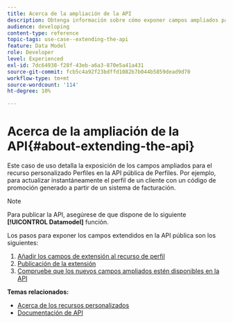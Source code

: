 ```yaml
---
title: Acerca de la ampliación de la API
description: Obtenga información sobre cómo exponer campos ampliados para el recurso personalizado Perfiles en la API pública de Perfiles.
audience: developing
content-type: reference
topic-tags: use-case--extending-the-api
feature: Data Model
role: Developer
level: Experienced
exl-id: 7dc64938-f28f-43eb-a6a3-870e5a41a431
source-git-commit: fcb5c4a92f23bdffd1082b7b044b5859dead9d70
workflow-type: tm+mt
source-wordcount: '114'
ht-degree: 10%

---
```


# Acerca de la ampliación de la API{#about-extending-the-api}

Este caso de uso detalla la exposición de los campos ampliados para el recurso personalizado Perfiles en la API pública de Perfiles. Por ejemplo, para actualizar instantáneamente el perfil de un cliente con un código de promoción generado a partir de un sistema de facturación.

>[!NOTE]
>
>Para publicar la API, asegúrese de que dispone de lo siguiente **[!UICONTROL Datamodel]** función.

Los pasos para exponer los campos extendidos en la API pública son los siguientes:

1. [Añadir los campos de extensión al recurso de perfil](../../developing/using/step-1--add-extension-fields-to-the-profile-resource.md)
1. [Publicación de la extensión](../../developing/using/step-2--publish-the-extension.md)
1. [Compruebe que los nuevos campos ampliados estén disponibles en la API](../../developing/using/step-3--verify-the-extension.md)

**Temas relacionados:**

* [Acerca de los recursos personalizados](../../developing/using/data-model-concepts.md)
* [Documentación de API](../../api/using/get-started-apis.md)
